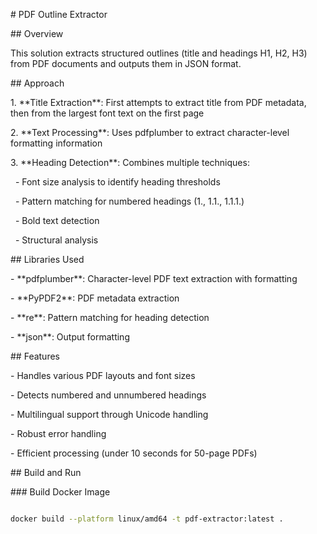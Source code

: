 \# PDF Outline Extractor



\## Overview

This solution extracts structured outlines (title and headings H1, H2, H3) from PDF documents and outputs them in JSON format.



\## Approach

1\. \*\*Title Extraction\*\*: First attempts to extract title from PDF metadata, then from the largest font text on the first page

2\. \*\*Text Processing\*\*: Uses pdfplumber to extract character-level formatting information

3\. \*\*Heading Detection\*\*: Combines multiple techniques:

&nbsp;  - Font size analysis to identify heading thresholds

&nbsp;  - Pattern matching for numbered headings (1., 1.1., 1.1.1.)

&nbsp;  - Bold text detection

&nbsp;  - Structural analysis



\## Libraries Used

\- \*\*pdfplumber\*\*: Character-level PDF text extraction with formatting

\- \*\*PyPDF2\*\*: PDF metadata extraction

\- \*\*re\*\*: Pattern matching for heading detection

\- \*\*json\*\*: Output formatting



\## Features

\- Handles various PDF layouts and font sizes

\- Detects numbered and unnumbered headings

\- Multilingual support through Unicode handling

\- Robust error handling

\- Efficient processing (under 10 seconds for 50-page PDFs)



\## Build and Run



\### Build Docker Image

```bash

docker build --platform linux/amd64 -t pdf-extractor:latest .

